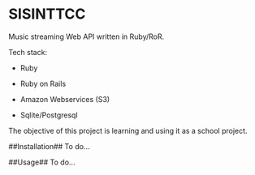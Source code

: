 # SISINTTCC #

Music streaming Web API written in Ruby/RoR.

Tech stack:

* Ruby

* Ruby on Rails

* Amazon Webservices (S3)

* Sqlite/Postgresql


The objective of this project is learning and using it as a school project.

##Installation##
To do...

##Usage##
To do...